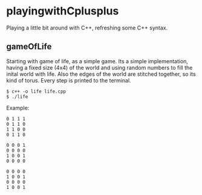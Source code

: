 # playingwithCplusplus

Playing a little bit around with C++, refreshing some C++ syntax.

## gameOfLife

Starting with game of life, as a simple game. Its a simple implementation, having a fixed size (4x4) of the world and using random numbers to fill the inital world with life. Also the edges of the world are stitched together, so its kind of torus. Every step is printed to the terminal.

	$ c++ -o life life.cpp
	$ ./life

Example:

	0 1 1 1 
	0 1 1 0 
	1 1 0 0 
	0 1 1 0 

	0 0 0 1 
	0 0 0 0 
	1 0 0 1 
	0 0 0 0 

	0 0 0 0 
	1 0 0 1 
	0 0 0 0 
	1 0 0 1